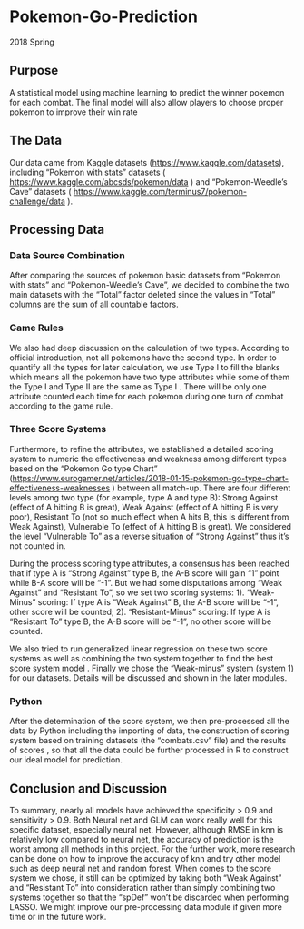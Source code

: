 # Pokemon-Go-Prediction
2018 Spring 

## Purpose
A statistical model using machine learning to predict the winner pokemon for each combat. The final model will also allow players to choose proper pokemon to improve their win rate

## The Data
Our data came from Kaggle datasets (https://www.kaggle.com/datasets), including “Pokemon with stats” datasets ( https://www.kaggle.com/abcsds/pokemon/data ) and “Pokemon-Weedle’s Cave” datasets ( https://www.kaggle.com/terminus7/pokemon-challenge/data ).

## Processing Data

### Data Source Combination
After comparing the sources of pokemon basic datasets from “Pokemon with stats” and “Pokemon-Weedle’s Cave”, we decided to combine the two main datasets with the “Total” factor deleted since the values in “Total” columns are the sum of all countable factors. 

### Game Rules
We also had deep discussion on the calculation of two types. According to official introduction, not all pokemons have the second type. In order to quantify all the types for later calculation, we use Type I to fill the blanks which means all the pokemon have two type attributes while some of them the Type I and Type II are the same as Type I . There will be only one attribute counted each time for each pokemon during one turn of combat according to the game rule.

### Three Score Systems
Furthermore, to refine the attributes, we established a detailed scoring system to numeric the effectiveness and weakness among different types based on the “Pokemon Go type Chart” (https://www.eurogamer.net/articles/2018-01-15-pokemon-go-type-chart-effectiveness-weaknesses ) between all match-up. There are four different levels among two type (for example, type A and type B): Strong Against (effect of A hitting B is great), Weak Against (effect of A hitting B is very poor), Resistant To (not so much effect when A hits B, this is different from Weak Against), Vulnerable To (effect of A hitting B is great). We considered the level “Vulnerable To” as a reverse situation of “Strong Against” thus it’s not counted in.

During the process scoring type attributes, a consensus has been reached that if type A is “Strong Against” type B, the A-B score will gain “1” point while B-A score will be “-1”. But we had some disputations among “Weak Against” and “Resistant To”, so we set two scoring systems: 
    1). “Weak-Minus” scoring: If type A is “Weak Against” B, the A-B score will be “-1”, other score will be counted; 
    2). “Resistant-Minus” scoring:   If type A is “Resistant To” type B, the A-B score will be “-1”, no other score will be counted. 

We also tried to run generalized linear regression on these two score systems as well as combining the two system together to
find the best score system model . Finally we chose the “Weak-minus” system (system 1) for our datasets. Details will be discussed and shown in the later modules. 

### Python
After the determination of the score system, we then pre-processed all the data by Python including the importing of data,
the construction of scoring system based on training datasets (the “combats.csv” file) and the results of scores , so that all the data could be further processed in R to construct our ideal model for prediction.


## Conclusion and Discussion

To summary, nearly all models have achieved the specificity > 0.9 and sensitivity > 0.9. Both Neural net and GLM can work really well for this specific dataset, especially neural net. However, although RMSE in knn is relatively low compared to neural net, the accuracy of prediction is the worst among all methods in this project. For the further work, more research can be done on how to improve the accuracy of knn and try other model such as deep neural net and random forest. When comes to the score system we chose, it still can be optimized by taking both “Weak Against” and “Resistant To” into consideration rather than simply combining two systems together so that the “spDef” won’t be discarded when performing LASSO. We might improve our pre-processing data module if given more time or in the future work.
